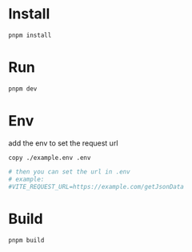 # Install

```bash
pnpm install
```

# Run

```bash
pnpm dev
```

# Env

add the env to set the request url

```bash
copy ./example.env .env

# then you can set the url in .env
# example: 
#VITE_REQUEST_URL=https://example.com/getJsonData
```

# Build

```bash
pnpm build
```
